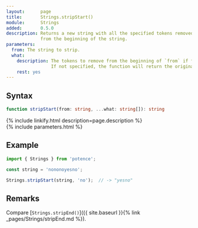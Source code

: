 ```yaml
---
layout:      page
title:       Strings.stripStart()
module:      Strings
added:       0.5.0
description: Returns a new string with all the specified tokens removed
             from the beginning of the string.
parameters:
  from: The string to strip.
  what:
    description: The tokens to remove from the beginning of `from` if found.
                 If not specified, the function will return the original string.
    rest: yes
---
```

## Syntax

```ts
function stripStart(from: string, ...what: string[]): string
```

<div class="description">{% include linkify.html description=page.description %}</div>
{% include parameters.html %}

## Example

```ts
import { Strings } from 'potence';

const string = 'nononoyesno';

Strings.stripStart(string, 'no');  // -> "yesno"
```

## Remarks

Compare [`Strings.stripEnd()`]({{ site.baseurl }}{% link _pages/Strings/stripEnd.md %}).

